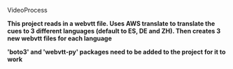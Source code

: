 VideoProcess

**This project reads in a webvtt file. Uses AWS translate to translate the cues to 3 different languages (default to ES, DE and ZH). Then creates 3 new webvtt files for each language**

**'boto3' and 'webvtt-py' packages need to be added to the project for it to work**
